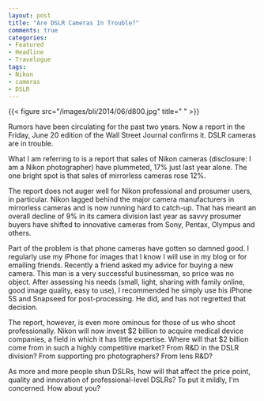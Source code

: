 ```yaml
---
layout: post
title: "Are DSLR Cameras In Trouble?"
comments: true
categories:
- Featured
- Headline
- Travelogue
tags:
- Nikon
- cameras
- DSLR
---
```


{{< figure src="/images/bli/2014/06/d800.jpg" title="  " >}}

Rumors have been circulating for the past two years. Now a report in the Friday, June 20 edition of the Wall Street Journal confirms it. DSLR cameras are in trouble. 

<!--more-->

What I am referring to is a report that sales of Nikon cameras  (disclosure: I am a Nikon photographer) have plummeted, 17% just last year alone. The one bright spot is that sales of mirrorless cameras rose 12%. 

The report does not auger well for Nikon professional and prosumer users, in particular. Nikon lagged behind the major camera manufacturers in mirrorless cameras and is now running hard to catch-up. That has meant an overall decline of 9% in its camera division last year as savvy prosumer buyers have shifted to innovative cameras from Sony, Pentax, Olympus and others. 

Part of the problem is that phone cameras have gotten so damned good. I regularly use my iPhone for images that I know I will use in my blog or for emailing friends. Recently a friend asked my advice for buying a new camera. This man is a very successful businessman, so price was no object. After assessing his needs (small, light, sharing with family online, good image quality, easy to use), I recommended he simply use his iPhone 5S and Snapseed for post-processing. He did, and has not regretted that decision. 

The report, however, is even more ominous for those of us who shoot professionally. Nikon will now invest $2 billion to acquire medical device companies, a field in which it has little expertise. Where will that $2 billion come from in such a highly competitive market? From R&D in the DSLR division? From supporting pro photographers? From lens R&D?

As more and more people shun DSLRs, how will that affect the price point, quality and innovation of professional-level DSLRs? To put it mildly, I'm concerned. How about you?
